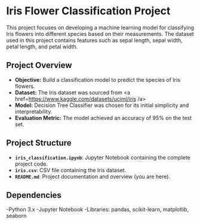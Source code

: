 # Iris Flower Classification Project

This project focuses on developing a machine learning model for classifying Iris flowers into different species based on their measurements. The dataset used in this project contains features such as sepal length, sepal width, petal length, and petal width.

## Project Overview

- **Objective:** Build a classification model to predict the species of Iris flowers.
- **Dataset:** The Iris dataset was sourced from <a href=https://www.kaggle.com/datasets/uciml/iris /a>
- **Model:** Decision Tree Classifier was chosen for its initial simplicity and interpretability.
- **Evaluation Metric:** The model achieved an accuracy of 95% on the test set.

## Project Structure

- **`iris_classification.ipynb`**: Jupyter Notebook containing the complete project code.
- **`iris.csv`**: CSV file containing the Iris dataset.
- **`README.md`**: Project documentation and overview (you are here).

## Dependencies
-Python 3.x
-Jupyter Notebook
-Libraries: pandas, scikit-learn, matplotlib, seaborn

